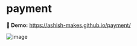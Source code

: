 # payment

**🚀 Demo:** https://ashish-makes.github.io/payment/

![image](https://user-images.githubusercontent.com/106135144/183568889-8efc89e6-1b5e-4962-92b7-b1b1b2a1310b.png)
